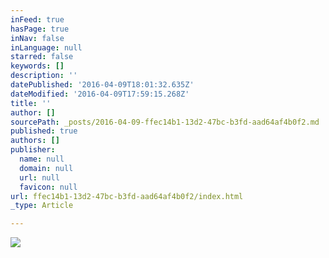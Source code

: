 ```yaml
---
inFeed: true
hasPage: true
inNav: false
inLanguage: null
starred: false
keywords: []
description: ''
datePublished: '2016-04-09T18:01:32.635Z'
dateModified: '2016-04-09T17:59:15.268Z'
title: ''
author: []
sourcePath: _posts/2016-04-09-ffec14b1-13d2-47bc-b3fd-aad64af4b0f2.md
published: true
authors: []
publisher:
  name: null
  domain: null
  url: null
  favicon: null
url: ffec14b1-13d2-47bc-b3fd-aad64af4b0f2/index.html
_type: Article

---
```

![](https://the-grid-user-content.s3-us-west-2.amazonaws.com/cfbf57c4-f980-40a1-b88f-33f688871386.jpg)